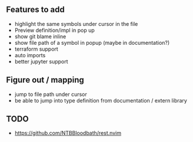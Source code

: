 ## Features to add
* highlight the same symbols under cursor in the file
* Preview definition/impl in pop up
* show git blame inline
* show file path of a symbol in popup (maybe in documentation?)
* terraform support
* auto imports
* better jupyter support

## Figure out / mapping
* jump to file path under cursor
* be able to jump into type definition from documentation / extern library

## TODO
* https://github.com/NTBBloodbath/rest.nvim

